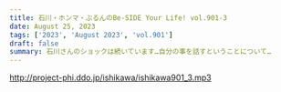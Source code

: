 ```yaml
---
title: 石川・ホンマ・ぶるんのBe-SIDE Your Life! vol.901-3
date: August 25, 2023
tags: ['2023', 'August 2023', 'vol.901']
draft: false
summary: 石川さんのショックは続いています…自分の事を話すということについて…
---
```


http://project-phi.ddo.jp/ishikawa/ishikawa901_3.mp3